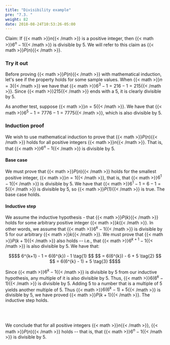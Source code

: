 ```yaml
---
title: "Divisibility example"
pre: "7.3. "
weight: 82
date: 2018-08-24T10:53:26-05:00
---
```


Claim: If {{< math >}}$n${{< /math >}} is a positive integer, then {{< math >}}$6^{n} - 1${{< /math >}} is divisible by 5. We will refer to this claim as {{< math >}}$P(n)${{< /math >}}.

### Try it out

Before proving {{< math >}}$P(n)${{< /math >}} with mathematical induction, let's see if the property holds for some sample values. When {{< math >}}$n = 3${{< /math >}}  we have that {{< math >}}$6^{3} - 1 = 216 - 1 = 215${{< /math >}}. Since {{< math >}}$215${{< /math >}} ends with a 5, it is clearly divisible by 5.

As another test, suppose {{< math >}}$n = 5${{< /math >}}. We have that {{< math >}}$6^{5} - 1 = 7776 - 1 = 7775${{< /math >}}, which is also divisible by 5.

### Induction proof

We wish to use mathematical induction to prove that {{< math >}}$P(n)${{< /math >}} holds for all positive integers {{< math >}}$n${{< /math >}}. That is, that {{< math >}}$6^{n} - 1${{< /math >}} is divisible by 5.

#### Base case

We must prove that {{< math >}}$P(n)${{< /math >}} holds for the smallest positive integer, {{< math >}}$n = 1${{< /math >}}, that is, that {{< math >}}$6^{1} - 1${{< /math >}} is divisible by 5. We have that {{< math >}}$6^{1} - 1 = 6 - 1 = 5${{< /math >}} is divisible by 5, so {{< math >}}$P(1)${{< /math >}} is true. The base case holds.

#### Inductive step

We assume the inductive hypothesis - that {{< math >}}$P(k)${{< /math >}} holds for some arbitrary positive integer {{< math >}}$k${{< /math >}}. In other words, we assume that {{< math >}}$6^{k} - 1${{< /math >}} is divisible by 5 for our arbitrary {{< math >}}$k${{< /math >}}. We must prove that {{< math >}}$P(k+1)${{< /math >}} also holds -- i.e., that {{< math >}}$6^{k+1} - 1${{< /math >}} is also divisible by 5. We have that:

```math
$$
6^{k+1} - 1 = 6(6^{k}) - 1 \tag{1}
$$
$$
= 6(6^{k}) - 6 + 5 \tag{2}
$$
$$
= 6(6^{k} - 1) + 5 \tag{3}
$$
```

Since {{< math >}}$6^{k} - 1${{< /math >}} is divisible by 5 from our inductive hypothesis, any multiple of it is also divisible by 5. Thus, {{< math >}}$6(6^{k} - 1)${{< /math >}} is divisible by 5. Adding 5 to a number that is a multiple of 5 yields another multiple of 5. Thus {{< math >}}$6(6^{k} - 1) + 5${{< /math >}} is divisible by 5, we have proved {{< math >}}$P(k+1)${{< /math >}}. The inductive step holds.

<br><br>

We conclude that for all positive integers {{< math >}}$n${{< /math >}}, {{< math >}}$P(n)${{< /math >}} holds -- that is, that {{< math >}}$6^{n} - 1${{< /math >}} is divisible by 5.

